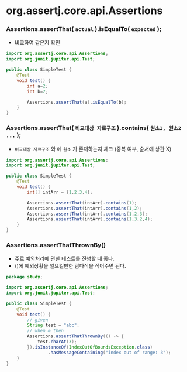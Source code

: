 # org.assertj.core.api.Assertions



### Assertions.assertThat( `actual` ).isEqualTo( `expected` );

- 비교하여 같은지 확인 

```java
import org.assertj.core.api.Assertions;
import org.junit.jupiter.api.Test;

public class SimpleTest {
    @Test
    void test() {
        int a=2;
        int b=2;

        Assertions.assertThat(a).isEqualTo(b);
    }
}
```



### Assertions.assertThat( `비교대상 자료구조` ).contains( `원소1, 원소2 ...` );

- `비교대상 자료구조` 와 에 `원소` 가 존재하는지 체크 (중복 여부, 순서에 상관 X)  

```java
import org.assertj.core.api.Assertions;
import org.junit.jupiter.api.Test;

public class SimpleTest {
    @Test
    void test() {
        int[] intArr = {1,2,3,4};

        Assertions.assertThat(intArr).contains(1);
        Assertions.assertThat(intArr).contains(1,2);
        Assertions.assertThat(intArr).contains(1,2,3);
        Assertions.assertThat(intArr).contains(1,3,2,4);
    }
}
```



### Assertions.assertThatThrownBy()

- 주로 예외처리에 관한 테스트를 진행할 때 좋다. 
- ()에 예외상황을 일으킬만한 람다식을 적어주면 된다.

```java
package study;

import org.assertj.core.api.Assertions;
import org.junit.jupiter.api.Test;

public class SimpleTest {
    @Test
    void test() {
        // given
        String test = "abc";
        // when & then
        Assertions.assertThatThrownBy(() -> {
            test.charAt(3);
        }).isInstanceOf(IndexOutOfBoundsException.class)
                .hasMessageContaining("index out of range: 3");
    }
}
```

